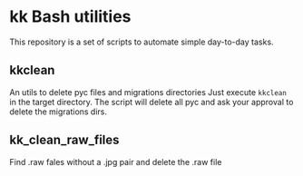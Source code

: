 # kk Bash utilities

This repository is a set of scripts to automate simple day-to-day tasks.

## kkclean

An utils to delete pyc files and migrations directories
Just execute `kkclean` in the target directory. The script will delete all pyc and ask your approval to delete the migrations dirs.

## kk_clean_raw_files

Find .raw fales without a .jpg pair and delete the .raw file